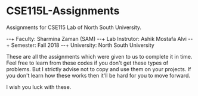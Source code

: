 # CSE115L-Assignments
Assignments for CSE115 Lab of North South University. 

   --+ Faculty: Sharmina Zaman (SAM)
   --+ Lab Instrutor: Ashik Mostafa Alvi
   --+ Semester: Fall 2018
   --+ University: North South University

These are all the assignments which were given to us to complete it in time. Feel free to learn from these codes if you don't get these types of problems. But I strictly advise not to copy and use them on your projects. If you don't learn how these works then it'll be hard for you to move forward.

I wish you luck with these.
